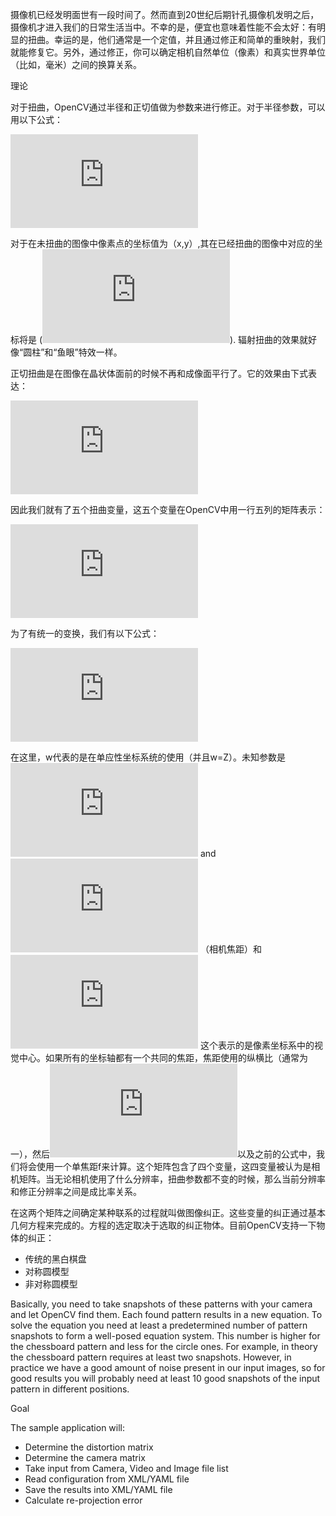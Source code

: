摄像机已经发明面世有一段时间了。然而直到20世纪后期针孔摄像机发明之后，摄像机才进入我们的日常生活当中。不幸的是，便宜也意味着性能不会太好：有明显的扭曲。幸运的是，他们通常是一个定值，并且通过修正和简单的重映射，我们就能修复它。另外，通过修正，你可以确定相机自然单位（像素）和真实世界单位（比如，毫米）之间的换算关系。

理论

对于扭曲，OpenCV通过半径和正切值做为参数来进行修正。对于半径参数，可以用以下公式：

![](http://latex.codecogs.com/gif.latex?x_%7Bdistorted%7D%20%3D%20x%28%201%20+%20k_1%20r%5E2%20+%20k_2%20r%5E4%20+%20k_3%20r%5E6%29%20%5C%5C%20y_%7Bdistorted%7D%20%3D%20y%28%201%20+%20k_1%20r%5E2%20+%20k_2%20r%5E4%20+%20k_3%20r%5E6%29)

对于在未扭曲的图像中像素点的坐标值为（x,y）,其在已经扭曲的图像中对应的坐标将是 (![](http://latex.codecogs.com/gif.latex?x_%7Bdistorted%7D%2C%20y_%7Bdistorted%7D)). 辐射扭曲的效果就好像“圆柱”和“鱼眼”特效一样。

正切扭曲是在图像在晶状体面前的时候不再和成像面平行了。它的效果由下式表达：

![](http://latex.codecogs.com/gif.latex?x_%7Bdistorted%7D%20%3D%20x%20+%20%5B%202p_1xy%20+%20p_2%28r%5E2+2x%5E2%29%5D%20%5C%5C%20y_%7Bdistorted%7D%20%3D%20y%20+%20%5B%20p_1%28r%5E2+%202y%5E2%29+%202p_2xy%5D)

因此我们就有了五个扭曲变量，这五个变量在OpenCV中用一行五列的矩阵表示：

![](http://latex.codecogs.com/gif.latex?distortion%5C_coefficients%3D%28k_1%20%5Chspace%7B10pt%7D%20k_2%20%5Chspace%7B10pt%7D%20p_1%20%5Chspace%7B10pt%7D%20p_2%20%5Chspace%7B10pt%7D%20k_3%29)

为了有统一的变换，我们有以下公式：

![](http://latex.codecogs.com/gif.latex?%5Cleft%20%5B%20%5Cbegin%7Bmatrix%7D%20x%20%5C%5C%20y%20%5C%5C%20w%20%5Cend%7Bmatrix%7D%20%5Cright%20%5D%20%3D%20%5Cleft%20%5B%20%5Cbegin%7Bmatrix%7D%20f_x%20%26%200%20%26%20c_x%20%5C%5C%200%20%26%20f_y%20%26%20c_y%20%5C%5C%200%20%26%200%20%26%201%20%5Cend%7Bmatrix%7D%20%5Cright%20%5D%20%5Cleft%20%5B%20%5Cbegin%7Bmatrix%7D%20X%20%5C%5C%20Y%20%5C%5C%20Z%20%5Cend%7Bmatrix%7D%20%5Cright%20%5D)

在这里，w代表的是在单应性坐标系统的使用（并且w=Z）。未知参数是![](http://latex.codecogs.com/gif.latex?f_x) and ![](http://latex.codecogs.com/gif.latex?f_y) （相机焦距）和![](http://latex.codecogs.com/gif.latex?(c_x,c_y)) 这个表示的是像素坐标系中的视觉中心。如果所有的坐标轴都有一个共同的焦距，焦距使用的纵横比（通常为一），然后![](http://latex.codecogs.com/gif.latex?f_y=f_x*a)以及之前的公式中，我们将会使用一个单焦距f来计算。这个矩阵包含了四个变量，这四变量被认为是相机矩阵。当无论相机使用了什么分辨率，扭曲参数都不变的时候，那么当前分辨率和修正分辨率之间是成比率关系。

在这两个矩阵之间确定某种联系的过程就叫做图像纠正。这些变量的纠正通过基本几何方程来完成的。方程的选定取决于选取的纠正物体。目前OpenCV支持一下物体的纠正：

* 传统的黑白棋盘
* 对称圆模型
* 非对称圆模型

Basically, you need to take snapshots of these patterns with your camera and let OpenCV find them. Each found pattern results in a new equation. To solve the equation you need at least a predetermined number of pattern snapshots to form a well-posed equation system. This number is higher for the chessboard pattern and less for the circle ones. For example, in theory the chessboard pattern requires at least two snapshots. However, in practice we have a good amount of noise present in our input images, so for good results you will probably need at least 10 good snapshots of the input pattern in different positions.

Goal

The sample application will:

* Determine the distortion matrix
* Determine the camera matrix
* Take input from Camera, Video and Image file list
* Read configuration from XML/YAML file
* Save the results into XML/YAML file
* Calculate re-projection error